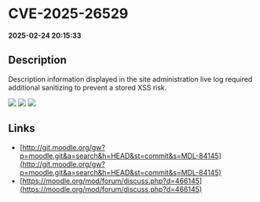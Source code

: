 # CVE-2025-26529

**2025-02-24 20:15:33**

## Description
Description information displayed in the site administration live log 
required additional sanitizing to prevent a stored XSS risk.

![](https://img.shields.io/static/v1?label=Score&message=8.3&color=red)
![](https://img.shields.io/static/v1?label=Severity&message=HIGH&color=red)
![](https://img.shields.io/static/v1?label=CWE&message=XSS&color=green)

## Links
- [http://git.moodle.org/gw?p=moodle.git&a=search&h=HEAD&st=commit&s=MDL-84145](http://git.moodle.org/gw?p=moodle.git&a=search&h=HEAD&st=commit&s=MDL-84145)
- [https://moodle.org/mod/forum/discuss.php?d=466145](https://moodle.org/mod/forum/discuss.php?d=466145)
